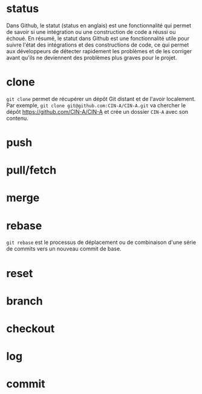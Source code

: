 # status
Dans Github, le statut (status en anglais) est une fonctionnalité qui permet de savoir si une intégration ou une construction de code a réussi ou échoué.
En résumé, le statut dans Github est une fonctionnalité utile pour suivre l'état des intégrations et des constructions de code, ce qui permet aux développeurs de détecter rapidement les problèmes et de les corriger avant qu'ils ne deviennent des problèmes plus graves pour le projet.
# clone
`git clone` permet de récupérer un dépôt Git distant et de l'avoir localement. Par exemple, `git clone git@github.com:CIN-A/CIN-A.git` va chercher le dépôt https://github.com/CIN-A/CIN-A et crée un dossier `CIN-A` avec son contenu.
# push
# pull/fetch
# merge
# rebase
`git rebase` est le processus de déplacement ou de combinaison d'une série de commits vers un nouveau commit de base.
# reset
# branch
# checkout
# log
# commit
